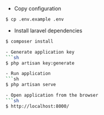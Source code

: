 - Copy configuration
```sh
$ cp .env.example .env
```
- Install laravel dependencies
```sh
$ composer install

- Generate application key
```sh
$ php artisan key:generate

- Run application
```sh
$ php artisan serve

- Open application from the browser
```sh
$ http://localhost:8000/